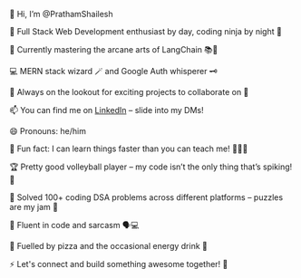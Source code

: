 👋 Hi, I’m @PrathamShailesh

👀 Full Stack Web Development enthusiast by day, coding ninja by night 🥷

🌱 Currently mastering the arcane arts of LangChain 📚🔮

💻 MERN stack wizard 🪄 and Google Auth whisperer 🗝️

🚀 Always on the lookout for exciting projects to collaborate on 🌟

📫 You can find me on [LinkedIn](www.linkedin.com/in/pratham-shailesh-dsouza-b7246b27b) – slide into my DMs!

😄 Pronouns: he/him

🤖 Fun fact: I can learn things faster than you can teach me! 🏃‍♂️💨

🏆 Pretty good volleyball player – my code isn’t the only thing that’s spiking! 🏐

🧩 Solved 100+ coding DSA problems across different platforms – puzzles are my jam 🧩

💬 Fluent in code and sarcasm 🗣️💻

🍕 Fuelled by pizza and the occasional energy drink 🍕

⚡ Let's connect and build something awesome together! 🚀


<!---
PrathamShailesh/PrathamShailesh is a ✨ special ✨ repository because its `README.md` (this file) appears on your GitHub profile.
You can click the Preview link to take a look at your changes.
--->
